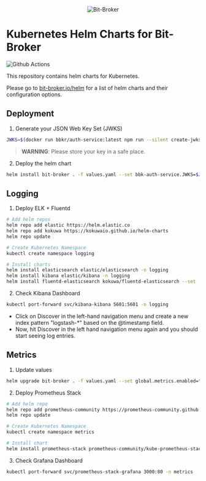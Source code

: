 <p align="center">
  <img alt="Bit-Broker" src="https://avatars.githubusercontent.com/u/80974981?s=200&u=7e396d371614d3a9ce7fc1f7fe4515e255374760&v=4" />
</p>

# Kubernetes Helm Charts for Bit-Broker

![Github Actions](https://github.com/bit-broker/auth-service/actions/workflows/docker-image.yml/badge.svg)

This repository contains helm charts for Kubernetes.

Please go to [bit-broker.io/helm](https://bit-broker.io/helm/) for a list of helm charts and their configuration options.

## Deployment

1. Generate your JSON Web Key Set (JWKS)

```sh
JWKS=$(docker run bbkr/auth-service:latest npm run --silent create-jwks)
```
> **WARNING**: Please store your key in a safe place.

2. Deploy the helm chart

```sh
helm install bit-broker . -f values.yaml --set bbk-auth-service.JWKS=$JWKS -n bbk
```

## Logging

1. Deploy ELK + Fluentd

```sh
# Add helm repos
helm repo add elastic https://helm.elastic.co
helm repo add kokuwa https://kokuwaio.github.io/helm-charts
helm repo update

# Create Kubernetes Namespace
kubectl create namespace logging

# Install charts
helm install elasticsearch elastic/elasticsearch -n logging
helm install kibana elastic/kibana -n logging
helm install fluentd-elasticsearch kokuwa/fluentd-elasticsearch --set 'elasticsearch.hosts=elasticsearch-master:9200' -n logging
```
2. Check Kibana Dashboard

```sh
kubectl port-forward svc/kibana-kibana 5601:5601 -n logging
```

<ul>
<li>Click on Discover in the left-hand navigation menu and create a new index pattern "logstash-*" based on the @timestamp field.</li>
<li>Now, hit Discover in the left hand navigation menu again and you should start seeing log entries.</li>
</ul>

## Metrics

1. Update values

```sh
helm upgrade bit-broker . -f values.yaml --set global.metrics.enabled=true --set bbk-ambassador.metrics.serviceMonitor.enabled=true -n bbk
```

2. Deploy Prometheus Stack

```sh
# Add helm repo
helm repo add prometheus-community https://prometheus-community.github.io/helm-charts
helm repo update

# Create Kubernetes Namespace
kubectl create namespace metrics

# Install chart
helm install prometheus-stack prometheus-community/kube-prometheus-stack --set prometheus.prometheusSpec.serviceMonitorSelectorNilUsesHelmValues=false -n metrics
```
3. Check Grafana Dashboard

```sh
kubectl port-forward svc/prometheus-stack-grafana 3000:80 -n metrics
```
